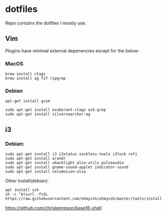 # dotfiles
Repo contains the dotfiles I mostly use.

## Vim
Plugins have minimal external depenencies except for the below:

### MacOS
```
brew install ctags
brew install ag fzf ripgrep
```

### Debian
```
apt-get install gvim

sudo apt-get install exuberant-ctags ack-grep
sudo apt-get install silversearcher-ag
```

## i3

### Debian:
```
sudo apt-get install i3 i3status suckless-tools i3lock rofi
sudo apt-get install arandr
sudo apt-get install xbacklight alsa-utils pulseaudio
sudo apt-get install gnome-sound-applet indicator-sound
sudo apt-get install volumeicon-alsa
```

Other Install(debian):
```
apt install zsh
sh -c "$(curl -fsSL https://raw.githubusercontent.com/ohmyzsh/ohmyzsh/master/tools/install.sh)"
```
https://github.com/chriskempson/base16-shell
